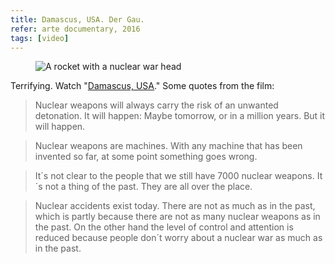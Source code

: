 ```yaml
---
title: Damascus, USA. Der Gau.
refer: arte documentary, 2016
tags: [video]
---
```

<figure>
<img src="/img/journal/nuclear-weapon.png" alt="A rocket with a nuclear war head">
</figure>

Terrifying. Watch "[Damascus, USA](https://www.arte.tv/de/videos/093660-000-A/damascus-usa-der-gau/)." Some quotes from the film:

> Nuclear weapons will always carry the risk of an unwanted detonation. It will happen: Maybe tomorrow, or in a million years. But it will happen.

> Nuclear weapons are machines. With any machine that has been invented so far, at some point something goes wrong. 

> It´s not clear to the people that we still have 7000 nuclear weapons. It´s not a thing of the past. They are all over the place.

> Nuclear accidents exist today. There are not as much as in the past, which is partly because there are not as many nuclear weapons as in the past. On the other hand the level of control and attention is reduced because people don´t worry about a nuclear war as much as in the past.

